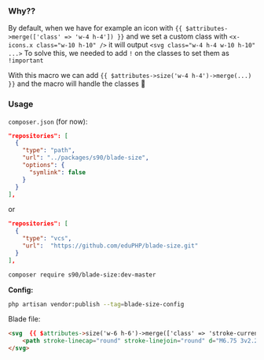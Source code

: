 ### Why??

By default, when we have for example an icon with `{{ $attributes->merge(['class' => 'w-4 h-4']) }}` and we set a custom class with `<x-icons.x class="w-10 h-10" />` it will output `<svg class="w-4 h-4 w-10 h-10" ...>`
To solve this, we needed to add `!` on the classes to set them as `!important`

With this macro we can add `{{ $attributes->size('w-4 h-4')->merge(...) }}` and the macro will handle the classes 🙌

### Usage

`composer.json` (for now):

```json
"repositories": [
  {
    "type": "path",
    "url": "../packages/s90/blade-size",
    "options": {
      "symlink": false
    }
  }
],
```
or 
```json
"repositories": [
  {
    "type": "vcs",
    "url":  "https://github.com/eduPHP/blade-size.git"
  }
],
```

```bash
composer require s90/blade-size:dev-master
```

**Config:**

```bash
php artisan vendor:publish --tag=blade-size-config
```

Blade file:

```html
<svg  {{ $attributes->size('w-6 h-6')->merge(['class' => 'stroke-current']) }} stroke-width="1.5" xmlns="http://www.w3.org/2000/svg" fill="none" viewBox="0 0 24 24">
    <path stroke-linecap="round" stroke-linejoin="round" d="M6.75 3v2.25M17.25 3v2.25M3 18.75V7.5a2.25 2.25 0 012.25-2.25h13.5A2.25 2.25 0 0121 7.5v11.25m-18 0A2.25 2.25 0 005.25 21h13.5A2.25 2.25 0 0021 18.75m-18 0v-7.5A2.25 2.25 0 015.25 9h13.5A2.25 2.25 0 0121 11.25v7.5" />
</svg>
```